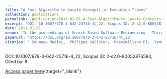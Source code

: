 ```yaml
---
title: "A Fast Algorithm to Locate Concepts in Execution Traces"
collection: publications
permalink: /publication/2011-01-01-A-Fast-Algorithm-to-Locate-Concepts-in-Execution-Traces
excerpt: 'DOI: 10.1007/978-3-642-23716-4\_22, Scopus ID: 2-s2.0-80052876580, Cited by: 8'
date: 2011-01-01
venue: 'In the proceedings of Search Based Software Engineering - Third International Symposium, SSBSE 2011, Szeged, Hungary, September 10-12, 2011. Proceedings'
paperurl: 'https://doi.org/10.1007/978-3-642-23716-4\_22'
citation: ' Soumaya Medini,  Philippe Galinier,  Massimiliano Di,  Yann{-}Ga{\&quot;{e}}l Gu{\&apos;{e}}h{\&apos;{e}}neuc,  Giuliano Antoniol, &quot;A Fast Algorithm to Locate Concepts in Execution Traces.&quot; In the proceedings of Search Based Software Engineering - Third International Symposium, SSBSE 2011, Szeged, Hungary, September 10-12, 2011. Proceedings, 2011.'
---
```

DOI: 10.1007/978-3-642-23716-4\_22, Scopus ID: 2-s2.0-80052876580, Cited by: 8

[Access paper here](https://doi.org/10.1007/978-3-642-23716-4\_22){:target="_blank"}
